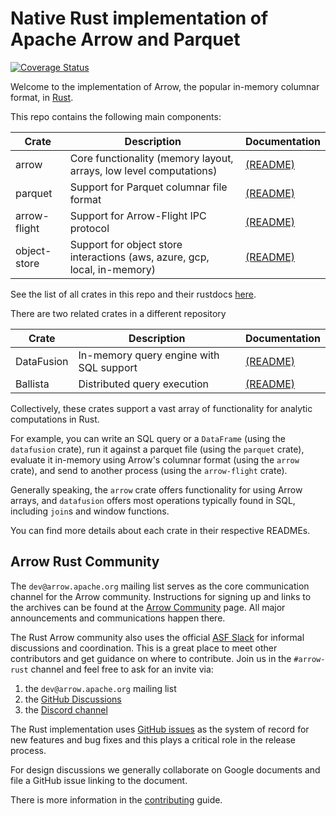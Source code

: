 <!---
  Licensed to the Apache Software Foundation (ASF) under one
  or more contributor license agreements.  See the NOTICE file
  distributed with this work for additional information
  regarding copyright ownership.  The ASF licenses this file
  to you under the Apache License, Version 2.0 (the
  "License"); you may not use this file except in compliance
  with the License.  You may obtain a copy of the License at

    http://www.apache.org/licenses/LICENSE-2.0

  Unless required by applicable law or agreed to in writing,
  software distributed under the License is distributed on an
  "AS IS" BASIS, WITHOUT WARRANTIES OR CONDITIONS OF ANY
  KIND, either express or implied.  See the License for the
  specific language governing permissions and limitations
  under the License.
-->

# Native Rust implementation of Apache Arrow and Parquet

[![Coverage Status](https://codecov.io/gh/apache/arrow-rs/rust/branch/master/graph/badge.svg)](https://codecov.io/gh/apache/arrow-rs?branch=master)

Welcome to the implementation of Arrow, the popular in-memory columnar format, in [Rust][rust].

This repo contains the following main components:

| Crate        | Description                                                               | Documentation                  |
| ------------ | ------------------------------------------------------------------------- | ------------------------------ |
| arrow        | Core functionality (memory layout, arrays, low level computations)        | [(README)][arrow-readme]       |
| parquet      | Support for Parquet columnar file format                                  | [(README)][parquet-readme]     |
| arrow-flight | Support for Arrow-Flight IPC protocol                                     | [(README)][flight-readme]      |
| object-store | Support for object store interactions (aws, azure, gcp, local, in-memory) | [(README)][objectstore-readme] |

See the list of all crates in this repo and their rustdocs [here](https://arrow.apache.org/rust).

There are two related crates in a different repository

| Crate      | Description                             | Documentation                 |
| ---------- | --------------------------------------- | ----------------------------- |
| DataFusion | In-memory query engine with SQL support | [(README)][datafusion-readme] |
| Ballista   | Distributed query execution             | [(README)][ballista-readme]   |

Collectively, these crates support a vast array of functionality for analytic computations in Rust.

For example, you can write an SQL query or a `DataFrame` (using the `datafusion` crate), run it against a parquet file (using the `parquet` crate), evaluate it in-memory using Arrow's columnar format (using the `arrow` crate), and send to another process (using the `arrow-flight` crate).

Generally speaking, the `arrow` crate offers functionality for using Arrow arrays, and `datafusion` offers most operations typically found in SQL, including `join`s and window functions.

You can find more details about each crate in their respective READMEs.

## Arrow Rust Community

The `dev@arrow.apache.org` mailing list serves as the core communication channel for the Arrow community. Instructions for signing up and links to the archives can be found at the [Arrow Community](https://arrow.apache.org/community/) page. All major announcements and communications happen there.

The Rust Arrow community also uses the official [ASF Slack](https://s.apache.org/slack-invite) for informal discussions and coordination. This is
a great place to meet other contributors and get guidance on where to contribute. Join us in the `#arrow-rust` channel and feel free to ask for an invite via:

1. the `dev@arrow.apache.org` mailing list
2. the [GitHub Discussions][discussions]
3. the [Discord channel](https://discord.gg/YAb2TdazKQ)

The Rust implementation uses [GitHub issues][issues] as the system of record for new features and bug fixes and
this plays a critical role in the release process.

For design discussions we generally collaborate on Google documents and file a GitHub issue linking to the document.

There is more information in the [contributing] guide.

[rust]: https://www.rust-lang.org/
[arrow-readme]: arrow/README.md
[contributing]: CONTRIBUTING.md
[parquet-readme]: parquet/README.md
[flight-readme]: arrow-flight/README.md
[datafusion-readme]: https://github.com/apache/arrow-datafusion/blob/master/README.md
[ballista-readme]: https://github.com/apache/arrow-ballista/blob/master/README.md
[objectstore-readme]: https://github.com/apache/arrow-rs/blob/master/object_store/README.md
[issues]: https://github.com/apache/arrow-rs/issues
[discussions]: https://github.com/apache/arrow-rs/discussions

